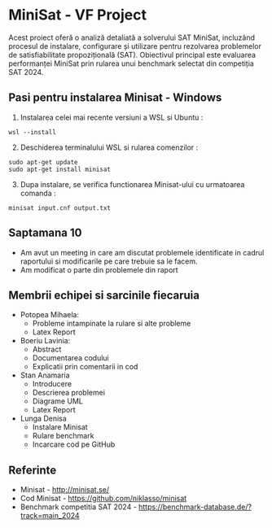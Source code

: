 # MiniSat - VF Project

Acest proiect oferă o analiză detaliată a solverului SAT MiniSat, incluzând procesul de instalare, configurare și utilizare pentru rezolvarea problemelor de satisfiabilitate propozițională (SAT). Obiectivul principal este evaluarea performanței MiniSat prin rularea unui benchmark selectat din competiția SAT 2024.

## Pasi pentru instalarea Minisat - Windows

1. Instalarea celei mai recente versiuni a WSL si Ubuntu :
```
wsl --install
```
2. Deschiderea terminalului WSL si rularea comenzilor :
```
sudo apt-get update
sudo apt-get install minisat
```
3. Dupa instalare, se verifica functionarea Minisat-ului cu urmatoarea comanda :
```
minisat input.cnf output.txt
```
## Saptamana 10
* Am avut un meeting in care am discutat problemele identificate in cadrul raportului si modificarile pe care trebuie sa le facem.
* Am modificat o parte din problemele din raport
  
## Membrii echipei si sarcinile fiecaruia
* Potopea Mihaela:
  * Probleme intampinate la rulare si alte probleme
  * Latex Report
* Boeriu Lavinia:
  * Abstract
  * Documentarea codului
  * Explicatii prin comentarii in cod
* Stan Anamaria
  * Introducere
  * Descrierea problemei
  * Diagrame UML
  * Latex Report
* Lunga Denisa
  * Instalare Minisat
  * Rulare benchmark
  * Incarcare cod pe GitHub

## Referinte

* Minisat - http://minisat.se/
* Cod Minisat - https://github.com/niklasso/minisat
* Benchmark competitia SAT 2024 - https://benchmark-database.de/?track=main_2024
